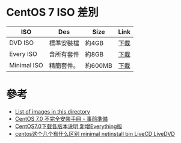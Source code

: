 # CentOS 7 ISO 差別
|ISO|Des|Size|Link|
|---|---|---|---|
|DVD ISO|標準安裝檔|約4GB|[下載](http://isoredirect.centos.org/centos/7/isos/x86_64/CentOS-7-x86_64-DVD-1511.iso)|
|Every ISO|含所有套件|約8GB|[下載](http://isoredirect.centos.org/centos/7/isos/x86_64/CentOS-7-x86_64-Everything-1511.iso)
|Minimal ISO|精簡套件。|約600MB|[下載](http://isoredirect.centos.org/centos/7/isos/x86_64/CentOS-7-x86_64-Minimal-1511.iso)

# 參考
* [List of images in this directory](http://mirror.centos.org/centos/7/isos/x86_64/0_README.txt)
* [CentOS 7.0 不完全安裝手冊 - 事前準備](http://blog.itist.tw/2014/07/centos7-prepare.html)
* [CentOS7.0下载各版本说明 新增Everything版](http://www.centoscn.com/CentOS/2014/0708/3268.html)
* [centos这个几个有什么区别 minimal netinstall bin LiveCD LiveDVD](http://bbs.chinaunix.net/thread-3758440-1-1.html)
